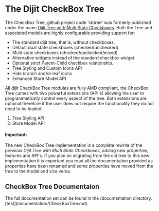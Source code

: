 # The Dijit CheckBox Tree #

The CheckBox Tree, github project code 'cbtree' was formerly published under
the name [Dijit Tree with Multi State Checkboxes](http://thejekels.com). 
Both the Tree and associated models are highly configurable providing support
for:

* The standard dijit tree, that is, without checkboxes.
* Default dual state checkboxes (checked/unchecked).
* Multi state checkboxes (checked/unchecked/mixed).
* Alternative widgets instead of the standard checkbox widget.
* Optional strict Parent-Child checkbox relationship.
* Tree Styling and Custom Icons API
* Hide branch and/or leaf icons
* Enhanced Store Model API

All dijit CheckBox Tree modules are fully AMD compliant, the CheckBox Tree
comes with two powerful extensions (API's) allowing the user to programmatically
control every aspect of the tree. Both extensions are optional therefore
if the user does not require the functionality they do not need to be loaded.

1. Tree Styling API
2. Store Model API

#### Important: ####
The new CheckBox Tree implementation is a complete rewrite of the previous
*Dijit Tree with Multi State Checkboxes*, adding new properties, features and
API's. If you plan on migrating from the old tree to this new implementation
it is important you read all the documentation provided as properties have been
renamed and some properties have moved from the tree to the model and vice versa.

<h2 id="basics">CheckBox Tree Documentaion</h2>
The full documentation set can be found in the /documentation directory. [test](documentation/CheckBoxTree.md)